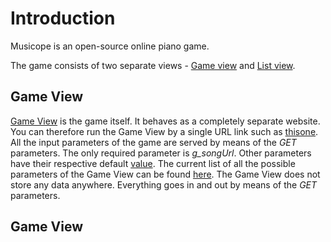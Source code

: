 # Introduction

Musicope is an open-source online piano game.

The game consists of two separate views - [Game view](#GameView) and [List view](#ListView).

## Game View <a id="GameView"/>

[Game View][1] is the game itself. It behaves as a completely separate website. You can therefore run the Game View by a single URL link such as [thisone][4]. All the input parameters of the game are served by means of the *GET* parameters. The only required parameter is *g_songUrl*. Other parameters have their respective default [value][5]. The current list of all the possible parameters of the Game View can be found [here][3]. The Game View does not store any data anywhere. Everything goes in and out by means of the *GET* parameters.

## Game View <a id="ListView"/>

[1]: https://github.com/musicope/game/tree/master/Musicope/web/game
[2]: https://github.com/musicope/game/tree/master/Musicope/web/list
[3]: https://github.com/musicope/game/blob/master/Musicope/web/game/_paramsInterfaces.ts
[4]: http://piano.musicope.com/game/index.html?g_songUrl=../songs/G%20Major%20Music/0.0%20-%20First%20Pieces/A%20Tisket,%20A%20Tasket.mid&
[5]: https://github.com/musicope/game/blob/master/Musicope/web/game/_paramsDefault.ts